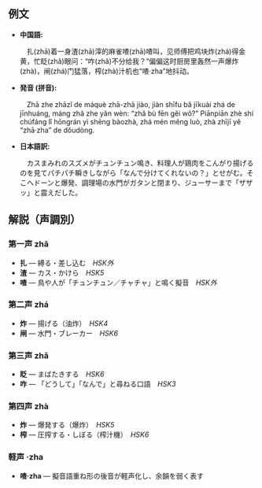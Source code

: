 ## 例文

* **中国語:**

  　扎(zhā)着一身渣(zhā)滓的麻雀喳(zhā)喳叫，见师傅把鸡块炸(zhá)得金黄，忙眨(zhǎ)眼问：“咋(zhǎ)不分给我？”偏偏这时厨房里轰然一声爆炸(zhà)，闸(zhá)门猛落，榨(zhà)汁机也“喳·zha”地抖动。

* **発音 (拼音):**

  　Zhā zhe zhāzǐ de máquè zhā-zhā jiào, jiàn shīfu bǎ jīkuài zhá de jīnhuáng, máng zhǎ zhe yǎn wèn: “zhǎ bù fēn gěi wǒ?” Piānpiān zhè shí chúfáng lǐ hōngrán yì shēng bàozhà, zhá mén měng luò, zhà zhījī yě “zhā·zha” de dǒudòng.

* **日本語訳:**

  　カスまみれのスズメがチュンチュン鳴き、料理人が鶏肉をこんがり揚げるのを見てパチパチ瞬きしながら「なんで分けてくれないの？」とせがむ。そこへドーンと爆発、調理場の水門がガタンと閉まり、ジューサーまで「ザザッ」と震えだした。

## 解説（声調別）

### 第一声 zhā

* **扎** — 縛る・差し込む　*HSK外*
* **渣** — カス・かけら　*HSK5*
* **喳** — 鳥や人が「チュンチュン／チャチャ」と鳴く擬音　*HSK外*

### 第二声 zhá

* **炸** — 揚げる（油炸）　*HSK4*
* **闸** — 水門・ブレーカー　*HSK6*

### 第三声 zhǎ

* **眨** — まばたきする　*HSK6*
* **咋** — 「どうして」「なんで」と尋ねる口語　*HSK3*

### 第四声 zhà

* **炸** — 爆発する（爆炸）　*HSK5*
* **榨** — 圧搾する・しぼる（榨汁機）　*HSK6*

### 軽声 ·zha

* **喳·zha** — 擬音語重ね形の後音が軽声化し、余韻を弱く表す
